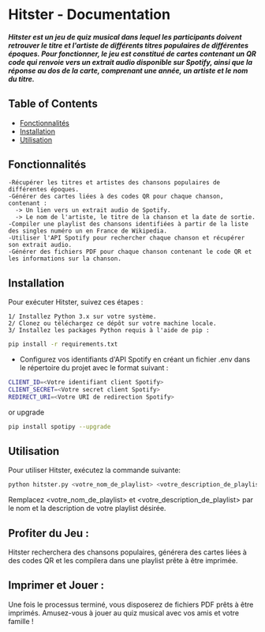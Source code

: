 # Hitster - Documentation

##### Hitster est un jeu de quiz musical dans lequel les participants doivent retrouver le titre et l'artiste de différents titres populaires de différentes époques. Pour fonctionner, le jeu est constitué de cartes contenant un QR code qui renvoie vers un extrait audio disponible sur Spotify, ainsi que la réponse au dos de la carte, comprenant une année, un artiste et le nom du titre.


## Table of Contents

- [Fonctionnalités](#Fonctionnalités)
- [Installation](#installation)
- [Utilisation](#Utilisation)

## Fonctionnalités
    -Récupérer les titres et artistes des chansons populaires de différentes époques.
    -Générer des cartes liées à des codes QR pour chaque chanson, contenant :
      -> Un lien vers un extrait audio de Spotify.
      -> Le nom de l'artiste, le titre de la chanson et la date de sortie.
    -Compiler une playlist des chansons identifiées à partir de la liste des singles numéro un en France de Wikipedia.
    -Utiliser l'API Spotify pour rechercher chaque chanson et récupérer son extrait audio.
    -Générer des fichiers PDF pour chaque chanson contenant le code QR et les informations sur la chanson.


## Installation

Pour exécuter Hitster, suivez ces étapes :

    1/ Installez Python 3.x sur votre système.
    2/ Clonez ou téléchargez ce dépôt sur votre machine locale.
    3/ Installez les packages Python requis à l'aide de pip :

```bash
pip install -r requirements.txt
```

- Configurez vos identifiants d'API Spotify en créant un fichier .env dans le répertoire du projet avec le format suivant :

```bash
CLIENT_ID=<Votre identifiant client Spotify>
CLIENT_SECRET=<Votre secret client Spotify>
REDIRECT_URI=<Votre URI de redirection Spotify>
```

or upgrade

```bash
pip install spotipy --upgrade
```

## Utilisation

Pour utiliser Hitster, exécutez la commande suivante:
```bash
python hitster.py <votre_nom_de_playlist> <votre_description_de_playlist>
```
Remplacez <votre_nom_de_playlist> et <votre_description_de_playlist> par le nom et la description de votre playlist désirée.

## Profiter du Jeu : 
Hitster recherchera des chansons populaires, générera des cartes liées à des codes QR et les compilera dans une playlist prête à être imprimée.
## Imprimer et Jouer :
Une fois le processus terminé, vous disposerez de fichiers PDF prêts à être imprimés. Amusez-vous à jouer au quiz musical avec vos amis et votre famille !
